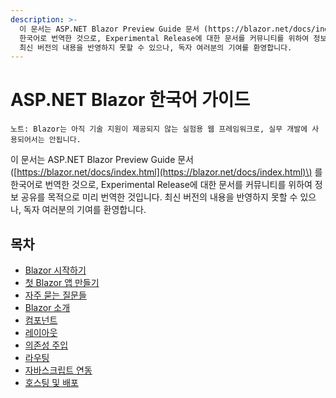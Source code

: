 ```yaml
---
description: >-
  이 문서는 ASP.NET Blazor Preview Guide 문서 (https://blazor.net/docs/index.html) 를
  한국어로 번역한 것으로, Experimental Release에 대한 문서를 커뮤니티를 위하여 정보 공유를 목적으로 미리 번역한 것입니다.
  최신 버전의 내용을 반영하지 못할 수 있으나, 독자 여러분의 기여를 환영합니다.
---
```


# ASP.NET Blazor 한국어 가이드

`노트: Blazor는 아직 기술 지원이 제공되지 않는 실험용 웹 프레임워크로, 실무 개발에 사용되어서는 안됩니다.`

이 문서는 ASP.NET Blazor Preview Guide 문서 \([https://blazor.net/docs/index.html](https://blazor.net/docs/index.html)\) 를 한국어로 번역한 것으로, Experimental Release에 대한 문서를 커뮤니티를 위하여 정보 공유를 목적으로 미리 번역한 것입니다. 최신 버전의 내용을 반영하지 못할 수 있으나, 독자 여러분의 기여를 환영합니다.

## 목차

* [Blazor 시작하기](get-started.md)
* [첫 Blazor 앱 만들기](tutorials/build-your-first-blazor-app.md)
* [자주 묻는 질문들](introduction/faq.md)
* [Blazor 소개](introduction/)
* [컴포넌트](components.md)
* [레이아웃](layouts.md)
* [의존성 주입](dependency-injection.md)
* [라우팅](routing.md)
* [자바스크립트 연동](javascript-interop.md)
* [호스팅 및 배포](host-and-deploy/)

